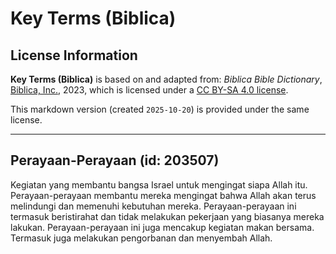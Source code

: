 # Key Terms (Biblica)

## License Information

**Key Terms (Biblica)** is based on and adapted from: _Biblica Bible Dictionary_, [Biblica, Inc.](https://www.biblica.com/), 2023, which is licensed under a [CC BY-SA 4.0 license](https://creativecommons.org/licenses/by-sa/4.0/legalcode.en).

This markdown version (created `2025-10-20`) is provided under the same license.



--------------------------------

## Perayaan-Perayaan (id: 203507)

Kegiatan yang membantu bangsa Israel untuk mengingat siapa Allah itu. Perayaan\-perayaan membantu mereka mengingat bahwa Allah akan terus melindungi dan memenuhi kebutuhan mereka. Perayaan\-perayaan ini termasuk beristirahat dan tidak melakukan pekerjaan yang biasanya mereka lakukan. Perayaan\-perayaan ini juga mencakup kegiatan makan bersama. Termasuk juga melakukan pengorbanan dan menyembah Allah.


